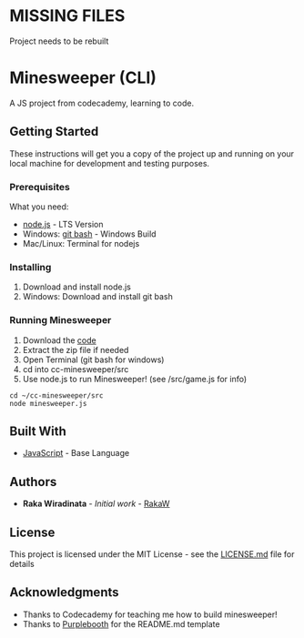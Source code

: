 # MISSING FILES
Project needs to be rebuilt




# Minesweeper (CLI)

A JS project from codecademy, learning to code.

## Getting Started

These instructions will get you a copy of the project up and running on your local machine for development and testing purposes.

### Prerequisites

What you need:
* [node.js](https://nodejs.org/en/) - LTS Version
* Windows: [git bash](https://git-scm.com/download/win) - Windows Build
* Mac/Linux: Terminal for nodejs

### Installing

1. Download and install node.js
2. Windows: Download and install git bash

### Running Minesweeper

1. Download the [code](https://github.com/rakaw/cc-minesweeper)
2. Extract the zip file if needed
3. Open Terminal (git bash for windows)
4. cd into cc-minesweeper/src
5. Use node.js to run Minesweeper! (see /src/game.js for info)

```
cd ~/cc-minesweeper/src
node minesweeper.js

```

## Built With

* [JavaScript](https://www.javascript.com) - Base Language


## Authors

* **Raka Wiradinata** - *Initial work* - [RakaW](https://github.com/RakaW)

## License

This project is licensed under the MIT License - see the [LICENSE.md](LICENSE.md) file for details

## Acknowledgments

* Thanks to Codecademy for teaching me how to build minesweeper!
* Thanks to [Purplebooth](https://gist.github.com/PurpleBooth/109311bb0361f32d87a2/) for the README.md template
